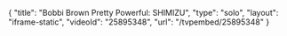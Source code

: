 {
    "title": "Bobbi Brown Pretty Powerful: SHIMIZU",
    "type": "solo",
    "layout": "iframe-static",
    "videoId": "25895348",
    "url": "\/tvpembed\/25895348"
}